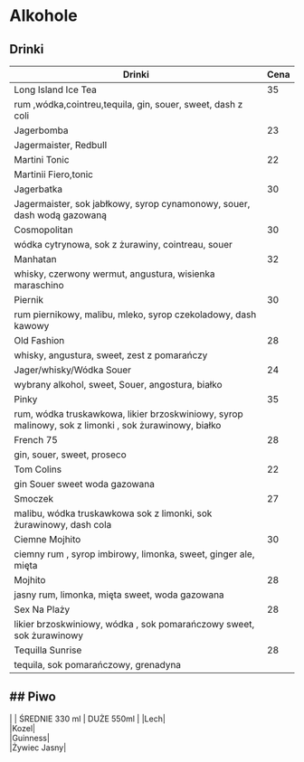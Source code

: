 # Alkohole

## Drinki 

|Drinki|Cena|
|---|---|
|Long Island Ice Tea| 35|
|rum ,wódka,cointreu,tequila, gin, souer, sweet, dash z coli|   |
|Jagerbomba| 23|
|Jagermaister, Redbull| |
|Martini Tonic| 22|
|Martinii Fiero,tonic|  |
|Jagerbatka|  30|
|Jagermaister, sok jabłkowy, syrop cynamonowy, souer, dash wodą gazowaną|   |
|Cosmopolitan| 30|
|wódka cytrynowa, sok z żurawiny, cointreau, souer|  |
|Manhatan| 32 |
|whisky, czerwony wermut, angustura, wisienka maraschino| |
|Piernik|   30|
|rum piernikowy, malibu, mleko, syrop czekoladowy, dash kawowy|  |
|Old Fashion|   28|
|whisky, angustura, sweet, zest z pomarańczy|    |
|Jager/whisky/Wódka Souer|   24|
|wybrany alkohol, sweet, Souer, angostura, białko |   |
|Pinky|   35|
|rum, wódka truskawkowa, likier brzoskwiniowy, syrop malinowy, sok z limonki , sok żurawinowy, białko|     |
|French 75| 28|
|gin, souer, sweet, proseco| 
|Tom Colins| 22|
|gin Souer sweet woda gazowana|  |
|Smoczek|  27|
|malibu, wódka truskawkowa sok z limonki, sok żurawinowy, dash cola|  |
|Ciemne Mojhito| 30|
ciemny rum , syrop imbirowy, limonka, sweet, ginger ale, mięta|  |
|Mojhito|  28|
|jasny rum, limonka, mięta sweet, woda gazowana|   |
|Sex Na Plaży|  28|
| likier brzoskwiniowy, wódka , sok pomarańczowy sweet, sok żurawinowy| |
|Tequilla Sunrise|    28|
|tequila, sok pomarańczowy, grenadyna|   |


## ## Piwo

|               | ŚREDNIE 330 ml | DUŻE 550ml  |
|Lech|      
|Kozel|      
|Guinness|                         
|Żywiec Jasny|

